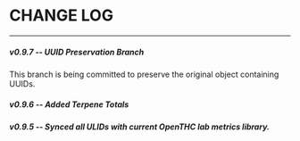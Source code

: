 # CHANGE LOG

----------------------------------------

##### v0.9.7 -- UUID Preservation Branch
This branch is being committed to preserve the original object containing UUIDs.

##### v0.9.6 -- Added Terpene Totals

##### v0.9.5 -- Synced all ULIDs with current OpenTHC lab metrics library. 